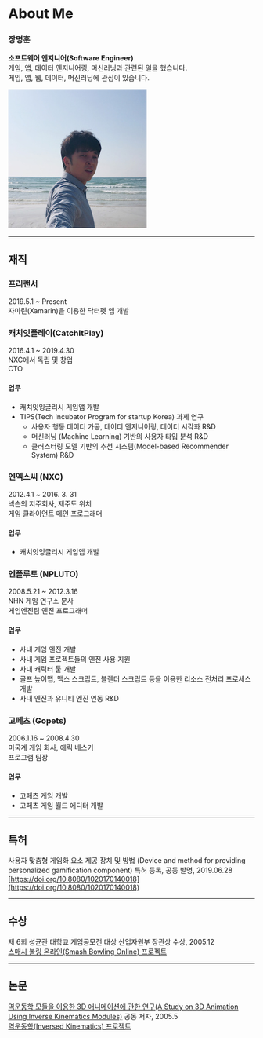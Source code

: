 
# About Me

### 장명훈  
**소프트웨어 엔지니어(Software Engineer)**  
게임, 앱, 데이터 엔지니어링, 머신러닝과 관련된 일을 했습니다.   
게임, 앱, 웹, 데이터, 머신러닝에 관심이 있습니다.  

![images](/assets/images/profile.jpg)

---

## 재직

### 프리랜서
2019.5.1 ~ Present  
자마린(Xamarin)을 이용한 닥터펫 앱 개발

### 캐치잇플레이(CatchItPlay)
2016.4.1 ~  2019.4.30  
NXC에서 독립 및 창업  
CTO  

#### 업무
* 캐치잇잉글리시 게임앱 개발  
* TIPS(Tech Incubator Program for startup Korea) 과제 연구  
  * 사용자 행동 데이터 가공, 데이터 엔지니어링, 데이터 시각화 R&D  
  * 머신러닝 (Machine Learning) 기반의 사용자 타입 분석 R&D  
  * 클러스터링 모델 기반의 추천 시스템(Model-based Recommender System) R&D  

### 엔엑스씨 (NXC)
2012.4.1 ~ 2016. 3. 31  
넥슨의 지주회사, 제주도 위치  
게임 클라이언트 메인 프로그래머  

#### 업무
* 캐치잇잉글리시 게임앱 개발  

### 엔플루토 (NPLUTO)
2008.5.21 ~ 2012.3.16  
NHN 게임 연구소 분사  
게임엔진팀 엔진 프로그래머  

#### 업무
* 사내 게임 엔진 개발  
* 사내 게임 프로젝트들의 엔진 사용 지원  
* 사내 캐릭터 툴 개발  
* 골프 높이맵, 맥스 스크립트, 블렌더 스크립트 등을 이용한 리소스 전처리 프로세스 개발
* 사내 엔진과 유니티 엔진 연동 R&D

### 고페츠 (Gopets)
2006.1.16 ~ 2008.4.30  
미국계 게임 회사, 에릭 베스키  
프로그램 팀장  

#### 업무
* 고페츠 게임 개발  
* 고페츠 게임 월드 에디터 개발  

---

## 특허
사용자 맞춤형 게임화 요소 제공 장치 및 방법 (Device and method for providing personalized gamification component) 특허 등록, 공동 발명, 2019.06.28    
[https://doi.org/10.8080/1020170140018](https://doi.org/10.8080/1020170140018)  

---

## 수상
제 6회 성균관 대학교 게임공모전 대상 산업자원부 장관상 수상, 2005.12  
[스매시 볼링 온라인(Smash Bowling Online) 프로젝트](/projects/game/smash_bowling.html)  

---

## 논문
[역운동학 모듈을 이용한 3D 애니메이션에 관한 연구(A Study on 3D Animation Using Inverse Kinematics Modules)](http://www.dbpia.co.kr/Journal/ArticleDetail/NODE01616414) 공동 저자, 2005.5  
[역운동학(Inversed Kinematics) 프로젝트](/projects/game/ik.html)  

